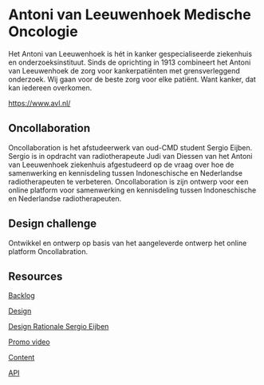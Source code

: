 # Antoni van Leeuwenhoek Medische Oncologie
Het Antoni van Leeuwenhoek is hét in kanker gespecialiseerde ziekenhuis en onderzoeksinstituut. Sinds de oprichting in 1913 combineert het Antoni van Leeuwenhoek de zorg voor kankerpatiënten met grensverleggend onderzoek. Wij gaan voor de beste zorg voor elke patiënt. Want kanker, dat kan iedereen overkomen.

https://www.avl.nl/

## Oncollaboration
Oncollaboration is het afstudeerwerk van oud-CMD student Sergio Eijben. Sergio is in opdracht van radiotherapeute Judi van Diessen van het Antoni van Leeuwenhoek ziekenhuis afgestudeerd op de vraag over hoe de samenwerking en kennisdeling tussen Indoneschische en Nederlandse radiotherapeuten te verbeteren. Oncollaboration is zijn ontwerp voor een online platform voor samenwerking en kennisdeling tussen Indoneschische en Nederlandse radiotherapeuten.

## Design challenge
Ontwikkel en ontwerp op basis van het aangeleverde ontwerp het online platform Oncollabration.

## Resources

[Backlog](https://github.com/orgs/fdnd-agency/projects/35)

[Design](https://www.figma.com/design/PbMAVjDmeSEX5hj85mbNhB/Webinar-RT?m=auto&t=AkmaF32XGHtGSAzK-6)

[Design Rationale Sergio Eijben](https://github.com/fdnd-agency/antoni-van-leeuwenhoek-oncology/blob/b8293576444a304d8d2ee2cb7201a18f54aed069/design/Sergio-Eijben-Design-Rationale.pdf)

[Promo video](https://www.youtube.com/watch?v=T60O_DsR09E)

[Content](https://github.com/fdnd-agency/antoni-van-leeuwenhoek-oncology/tree/main/content)

[API](...)

